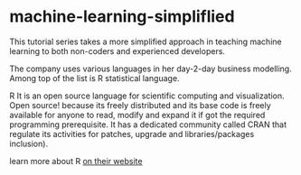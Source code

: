 # machine-learning-simpliflied
This tutorial series takes a more simplified approach in teaching machine learning to both non-coders and experienced developers.

The company uses various languages in her day-2-day business modelling. Among top of the list is R statistical language. 

R It is an open source language for scientific computing and visualization. Open source! because its freely distributed and its base code is freely available for anyone to read, modify and expand it if got the required programming prerequisite. It has a dedicated community called CRAN that regulate its activities for patches, upgrade and libraries/packages inclusion). 

learn more about R [on their website](http://www.google.com/)



